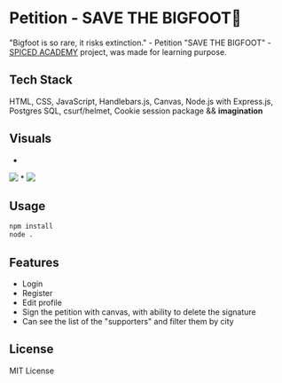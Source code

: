 # Petition - SAVE THE BIGFOOT👹
"Bigfoot is so rare, it risks extinction." - Petition "SAVE THE BIGFOOT" -  <a href="https://www.spiced-academy.com/">SPICED ACADEMY</a> project, was made for learning purpose. 


## Tech Stack

HTML, CSS, JavaScript, Handlebars.js, Canvas, Node.js with Express.js, Postgres SQL, csurf/helmet, Cookie session package && <b>imagination</b>

## Visuals
*
<img src="https://j.gifs.com/E8QD04.gif" />
*
<img src="https://j.gifs.com/L7BNvj.gif" />

## Usage

```bash
npm install
node .
```

## Features 

* Login
* Register
* Edit profile
* Sign the petition with canvas, with ability to delete the signature
* Can see the list of the "supporters" and filter them by city

## License

MIT License
